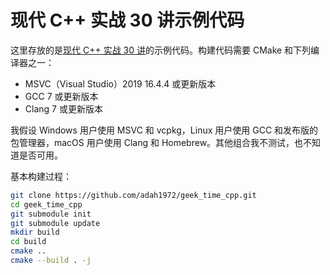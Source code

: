 # 现代 C++ 实战 30 讲示例代码

这里存放的是[现代 C++ 实战 30 讲](https://time.geekbang.org/column/256)的示例代码。构建代码需要 CMake 和下列编译器之一：

- MSVC（Visual Studio）2019 16.4.4 或更新版本
- GCC 7 或更新版本
- Clang 7 或更新版本

我假设 Windows 用户使用 MSVC 和 vcpkg，Linux 用户使用 GCC 和发布版的包管理器，macOS 用户使用 Clang 和 Homebrew。其他组合我不测试，也不知道是否可用。

基本构建过程：

```bash
git clone https://github.com/adah1972/geek_time_cpp.git
cd geek_time_cpp
git submodule init
git submodule update
mkdir build
cd build
cmake ..
cmake --build . -j
```
